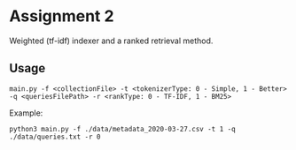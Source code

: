 # Assignment 2
Weighted (tf-idf) indexer and a ranked retrieval method.

Usage
----------------------
    main.py -f <collectionFile> -t <tokenizerType: 0 - Simple, 1 - Better> -q <queriesFilePath> -r <rankType: 0 - TF-IDF, 1 - BM25>
    
Example:

    python3 main.py -f ./data/metadata_2020-03-27.csv -t 1 -q ./data/queries.txt -r 0


    



